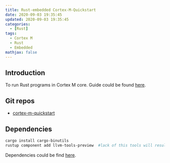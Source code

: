 ```yaml
---
title: Rust-embedded Cortex-M-Quickstart
date: 2020-09-03 19:35:45
updated: 2020-09-03 19:35:45
categories:
  - [Rust]
tags:
  - Cortex M
  - Rust
  - Embedded
mathjax: false
---
```


## Introduction
To run Rust programs in Cortex M core. Guide could be found [here](https://rust-embedded.github.io/book/intro/index.html).

## Git repos
- [cortex-m-quickstart](https://github.com/rust-embedded/cortex-m-quickstart.git)

## Dependencies
``` bash
cargo install cargo-binutils
rustup component add llvm-tools-preview  #lack of this tools will result in Failed to execute tool: readobj
```
Dependencies could be find [here](https://docs.rust-embedded.org/discovery/03-setup/index.html).
